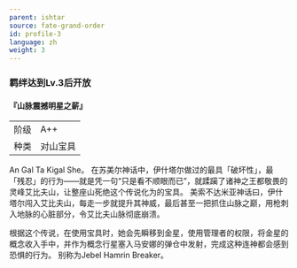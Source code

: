 ```yaml
---
parent: ishtar
source: fate-grand-order
id: profile-3
language: zh
weight: 3
---
```


### 羁绊达到Lv.3后开放

#### 『山脉震撼明星之薪』

<table>
  <tr><td>阶级</td><td>A++</td></tr>
  <tr><td>种类</td><td>对山宝具</td></tr>
</table>

An Gal Ta Kigal She。
在苏美尔神话中，伊什塔尔做过的最具「破坏性」，最「残忍」的行为——就是凭一句“只是看不顺眼而已”，就蹂躏了诸神之王都敬畏的灵峰艾比夫山，让整座山死绝这个传说化为的宝具。
美索不达米亚神话曰，伊什塔尔闯入艾比夫山，每走一步就提升其神威，最后甚至一把抓住山脉之巅，用枪刺入地脉的心脏部分，令艾比夫山脉彻底崩溃。

根据这个传说，在使用宝具时，她会先瞬移到金星，使用管理者的权限，将金星的概念收入手中，并作为概念行星塞入马安娜的弹仓中发射，完成这种连神都会感到恐惧的行为。
别称为Jebel Hamrin Breaker。
